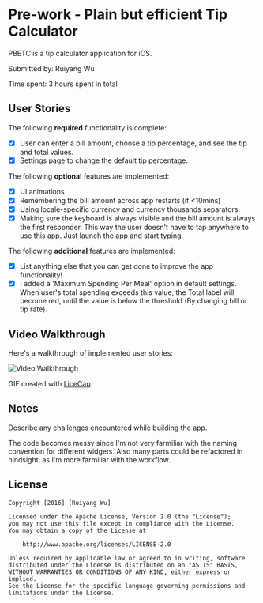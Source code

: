 # Pre-work - Plain but efficient Tip Calculator

PBETC is a tip calculator application for iOS.

Submitted by: Ruiyang Wu

Time spent: 3 hours spent in total

## User Stories

The following **required** functionality is complete:

* [X] User can enter a bill amount, choose a tip percentage, and see the tip and total values.
* [X] Settings page to change the default tip percentage.

The following **optional** features are implemented:
* [X] UI animations
* [X] Remembering the bill amount across app restarts (if <10mins)
* [X] Using locale-specific currency and currency thousands separators.
* [X] Making sure the keyboard is always visible and the bill amount is always the first responder. This way the user doesn't have to tap anywhere to use this app. Just launch the app and start typing.

The following **additional** features are implemented:

- [X] List anything else that you can get done to improve the app functionality!
- [X] I added a 'Maximum Spending Per Meal' option in default settings. When user's total spending exceeds this value, the Total label will become red, until the value is below the threshold (By changing bill or tip rate).

## Video Walkthrough

Here's a walkthrough of implemented user stories:

<img src='http://i.imgur.com/peHl9lY.gif' title='Video Walkthrough' width='' alt='Video Walkthrough' />

GIF created with [LiceCap](http://www.cockos.com/licecap/).

## Notes

Describe any challenges encountered while building the app.

The code becomes messy since I'm not very farmiliar with the naming convention for different widgets. Also many parts could be refactored in hindsight, as I'm more farmiliar with the workflow.

## License

    Copyright [2016] [Ruiyang Wu]

    Licensed under the Apache License, Version 2.0 (the "License");
    you may not use this file except in compliance with the License.
    You may obtain a copy of the License at

        http://www.apache.org/licenses/LICENSE-2.0

    Unless required by applicable law or agreed to in writing, software
    distributed under the License is distributed on an "AS IS" BASIS,
    WITHOUT WARRANTIES OR CONDITIONS OF ANY KIND, either express or implied.
    See the License for the specific language governing permissions and
    limitations under the License.
